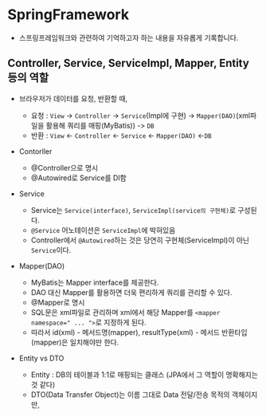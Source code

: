 # SpringFramework
* 스프링프레임워크와 관련하여 기억하고자 하는 내용을 자유롭게 기록합니다.

## Controller, Service, ServiceImpl, Mapper, Entity 등의 역할
* 브라우저가 데이터를 요청, 반환할 때,
  * 요청 : `View` -> `Controller` -> `Service`(Impl에 구현) -> `Mapper(DAO)`(xml파일을 활용해 쿼리를 매핑(MyBatis)) -> `DB`
  * 반환 : `View` <- `Controller` <- `Service` <- `Mapper(DAO)` <-`DB`

* Contorller
  * @Controller으로 명시
  * @Autowired로 Service를 DI함

* Service
  * Service는 `Service(interface)`, `ServiceImpl(service의 구현체)`로 구성된다.
  * `@Service` 어노테이션은 `ServiceImpl`에 박혀있음
  * Controller에서 `@Autowired`하는 것은 당연히 구현체(ServiceImpl)이 아닌 `Service`이다.

* Mapper(DAO)
  * MyBatis는 Mapper interface를 제공한다. 
  * DAO 대신 Mapper를 활용하면 더욱 편리하게 쿼리를 관리할 수 있다.
  * @Mapper로 명시
  * SQL문은 xml파일로 관리하며 xml에서 해당 Mapper를 `<mapper namespace=" ... ">`로 지정하게 된다.
  * 따라서 id(xml) - 메서드명(mapper), resultType(xml) - 메서드 반환타입(mapper)은 일치해야만 한다.

* Entity vs DTO
  * Entity : DB의 테이블과 1:1로 매핑되는 클래스 (JPA에서 그 역할이 명확해지는 것 같다)
  * DTO(Data Transfer Object)는 이름 그대로 Data 전달/전송 목적의 객체이지만,
  
